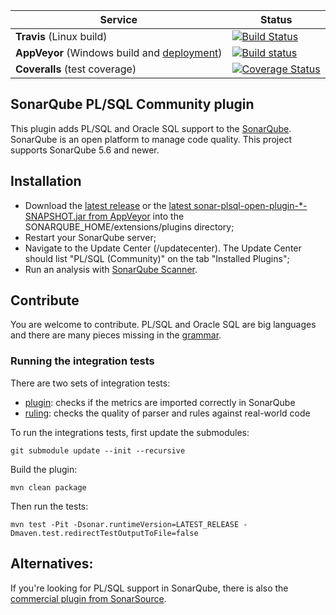 Service | Status
--- | ---
**Travis** (Linux build) | [![Build Status](https://travis-ci.org/felipebz/sonar-plsql.svg?branch=master)](https://travis-ci.org/felipebz/sonar-plsql)
**AppVeyor** (Windows build and [deployment](https://ci.appveyor.com/project/felipebz/sonar-plsql/build/artifacts)) | [![Build status](https://ci.appveyor.com/api/projects/status/6tpemq3g7d0drub8/branch/master?svg=true)](https://ci.appveyor.com/project/felipebz/sonar-plsql/branch/master)
**Coveralls** (test coverage) | [![Coverage Status](https://coveralls.io/repos/github/felipebz/sonar-plsql/badge.svg?branch=master)](https://coveralls.io/github/felipebz/sonar-plsql?branch=master)

## SonarQube PL/SQL Community plugin
This plugin adds PL/SQL and Oracle SQL support to the [SonarQube](https://www.sonarqube.org). SonarQube is an open platform to manage code quality. This project supports SonarQube 5.6 and newer.

## Installation
- Download the [latest release](https://github.com/felipebz/sonar-plsql/releases) or the [latest sonar-plsql-open-plugin-\*-SNAPSHOT.jar from AppVeyor](https://ci.appveyor.com/project/felipebz/sonar-plsql/build/artifacts) into the SONARQUBE_HOME/extensions/plugins directory;
- Restart your SonarQube server;
- Navigate to the Update Center (<SonarQube URL>/updatecenter). The Update Center should list "PL/SQL (Community)" on the tab "Installed Plugins";
- Run an analysis with [SonarQube Scanner](http://docs.sonarqube.org/display/SONAR/Analyzing+with+SonarQube+Scanner).

## Contribute
You are welcome to contribute. PL/SQL and Oracle SQL are big languages and there are many pieces missing in the [grammar](https://github.com/felipebz/sonar-plsql/blob/master/plsql-frontend/src/main/java/org/sonar/plugins/plsqlopen/api/PlSqlGrammar.java).

### Running the integration tests

There are two sets of integration tests:

- [plugin](https://github.com/felipebz/sonar-plsql/tree/master/its/plugin): checks if the metrics are imported correctly in SonarQube
- [ruling](https://github.com/felipebz/sonar-plsql/tree/master/its/ruling): checks the quality of parser and rules against real-world code

To run the integrations tests, first update the submodules:

    git submodule update --init --recursive
    
Build the plugin:

    mvn clean package
    
Then run the tests:
    
    mvn test -Pit -Dsonar.runtimeVersion=LATEST_RELEASE -Dmaven.test.redirectTestOutputToFile=false

## Alternatives:
If you're looking for PL/SQL support in SonarQube, there is also 
the [commercial plugin from SonarSource](http://www.sonarsource.com/products/plugins/languages/plsql/).
